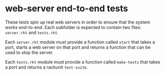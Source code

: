 # web-server end-to-end tests

These tests spin up real web servers in order to ensure that the
system works end-to-end.  Each subfolder is expected to contain two
files: `server.rkt` and `tests.rkt`.

Each `server.rkt` module must provide a function called `start` that
takes a port, starts a web server on that port and returns a function
that can be used to stop the server.

Each `tests.rkt` module must provide a function called `make-tests`
that takes a port and returns a rackunit `test-suite`.
